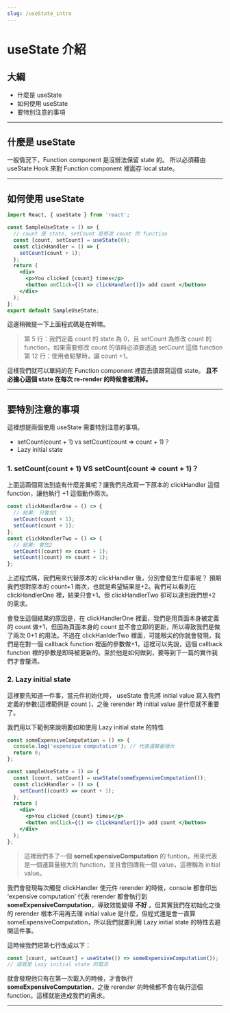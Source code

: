```yaml
---
slug: /useState_intro
---
```


# useState 介紹

## 大綱

- 什麼是 useState
- 如何使用 useState
- 要特別注意的事項

---

## 什麼是 useState

一般情況下，Function component 是沒辦法保留 state 的。
所以必須藉由 useState Hook 來對 Function component 裡面存 local state。

---

## 如何使用 useState

```jsx showLineNumbers
import React, { useState } from 'react';

const SampleUseState = () => {
  // count 是 state, setCount 是修改 count 的 function
  const [count, setCount] = useState(0);
  const clickHandler = () => {
    setCount(count + 1);
  };
  return (
    <div>
      <p>You clicked {count} times</p>
      <button onClick={() => clickHandler()}> add count </button>
    </div>
  );
};
export default SampleUseState;
```

這邊稍微提一下上面程式碼是在幹嘛。

> 第 5 行：我們定義 count 的 state 為 0，且 setCount 為修改 count 的 function。如果需要修改 count 的值時必須要透過 setCount 這個 function <br/>
> 第 12 行：使用者點擊時，讓 count +1。

這樣我們就可以單純的在 Function component 裡面去讀跟寫這個 state。 **且不必擔心這個 state 在每次 re-render 的時候會被清掉。**

---

## 要特別注意的事項

這裡想提兩個使用 useState 需要特別注意的事項。

- setCount(count + 1) vs setCount(count => count + 1)？
- Lazy initial state

### 1. setCount(count + 1) VS setCount(count => count + 1)？

上面這兩個寫法到底有什麼差異呢？讓我們先改寫一下原本的 clickHandler 這個 function，讓他執行 +1 這個動作兩次。

```jsx showLineNumbers
const clickHandlerOne = () => {
  // 結果: 只會加1
  setCount(count + 1);
  setCount(count + 1);
};
const clickHandlerTwo = () => {
  // 結果: 會加2
  setCount((count) => count + 1);
  setCount((count) => count + 1);
};
```

上述程式碼，我們用來代替原本的 clickHandler 後，分別會發生什麼事呢？
預期我們想對原本的 count+1 兩次，也就是希望結果是+2。我們可以看到在 clickHandlerOne 裡，結果只會+1。但 clickHandlerTwo 卻可以達到我們想+2 的需求。

會發生這個結果的原因是，在 clickHandlerOne 裡面，我們是用頁面本身被定義的 count 做+1，但因為頁面本身的 count 並不會立即的更新，所以導致我們是做了兩次 0+1 的用法。不過在 clickHanlderTwo 裡面，可能眼尖的你就會發現，我們是在對一個 callback function 裡面的參數做+1，這裡可以先說，這個 callback function 裡的參數是即時被更新的。至於他是如何做到，要等到下一篇的實作我們才會釐清。

### 2. Lazy initial state

這裡要先知道一件事，當元件初始化時， useState 會先將 initial value 寫入我們定義的參數(這裡範例是 count )，之後 rerender 時 initial value 是什麼就不重要了。

我們用以下範例來說明要如和使用 Lazy initial state 的特性

```jsx showLineNumbers
const someExpensiveComputation = () => {
  console.log('expensive computation'); // 代表運算量極大
  return 0;
};

const sampleUseState = () => {
  const [count, setCount] = useState(someExpensiveComputation());
  const clickHandler = () => {
    setCount((count) => count + 1);
  };
  return (
    <div>
      <p>You clicked {count} times</p>
      <button onClick={() => clickHandler()}> add count </button>
    </div>
  );
};
```

> 這裡我們多了一個 **someExpensiveComputation** 的 funtion，用來代表是一個運算量極大的 function，並且會回傳我一個 value，這裡稱為 initial value。

我們會發現每次觸發 clickHandler 使元件 rerender 的時候，console 都會印出 ‘expensive computation’ 代表 rerender 都會執行到 **someExpensiveComputation**，導致效能變得 **不好** 。但其實我們在初始化之後的 rerender 根本不用再去理 initial value 是什麼，但程式還是會一直算 someExpensiveComputation，所以我們就要利用 Lazy initial state 的特性去避開這件事。

這時候我們把第七行改成以下：

```jsx showLineNumbers
const [count, setCount] = useState(() => someExpensiveComputation());
// 這就是 Lazy initial state 的寫法
```

就會發現他只有在第一次載入的時候，才會執行 **someExpensiveComputation**，之後 rerender 的時候都不會在執行這個 function。這樣就能達成我們的需求。

---
